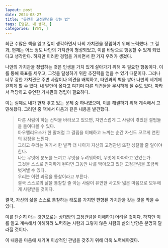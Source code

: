 ```yaml
---
layout: post
date: 2024-08-27
title: "유연한 고정관념을 갖는 법"
tags: [영감, 내 생각, ]
categories: [영감, ]
---
```



최근 수많은 책을 읽고 깊이 생각하면서 나의 가치관을 정립하기 위해 노력했다. 그 결과, 현재는 어느 정도 나만의 가치관이 형성되었고, 이를 바탕으로 행동할 수 있게 되었다고 생각한다. 하지만 이러한 경험을 거치면서 한 가지 우려가 생겼다.


나만의 가치관을 정립하는 것은 인생을 가치 있게 살아가기 위해 꼭 필요한 행동이다. 이를 통해 목표를 세우고, 그것을 달성하기 위한 추진력을 얻을 수 있기 때문이다. 그러나 너무 강한 가치관은 주변 사람이나 의견을 배척하고, 타인과의 벽을 쌓아 나만의 세계에 갇히게 할 수 있다. 내 말만이 옳다고 여기며 다른 의견들을 무시하게 될 수도 있다. 따라서 적당하고 유연한 가치관의 정립이 필요하다.


이는 실제로 내가 현재 겪고 있는 문제 중 하나였으며, 이를 해결하기 위해 계속해서 고민해왔다. 그러던 중 책에서 다음과 같은 내용을 발견했다.


> 다른 사람이 하는 선악을 바라보고 있으면, 자연스럽게 그 사람이 겪었던 결핍들을 들여다볼 수 있다.   
> 아우렐리우스가 한 말처럼 그 결핍을 이해하고 느끼는 순간 자신도 모르게 연민의 감정을 느낀다.   
> 그리고 우리는 여기서 한 발짝 더 나아가 자신의 고정관념 또한 성찰할 줄 알아야한다.   
> 나는 무엇에 분노를 느끼고 무엇을 두려워하며, 무엇에 아파하고 있었는가.   
> 그것을 스스로 인지하게 된다면 그동안 나를 막아오고 있던 고정관념을 조금씩 벗겨낼 수 있다.   
> 우리는 이런 과정을 통찰이라고 부른다.  
> 결국 스스로의 삶을 통찰할 줄 아는 사람이 유연한 사고와 넓은 마음으로 모두에게 사랑받을 것이다.


결국, 자신의 삶을 스스로 통찰하는 태도를 가지면 편향된 가치관을 갖는 것을 막을 수 있다.


이를 단순히 아는 것만으로는 상대방의 고정관념을 이해하기 어려울 것이다. 하지만 이를 알고 계속해서 이해하려 노력하는 사람과 그렇지 않은 사람의 삶의 방향은 분명히 달라질 것이다.


이 내용을 마음에 새기며 이상적인 관념을 갖추기 위해 더욱 노력해야겠다.

